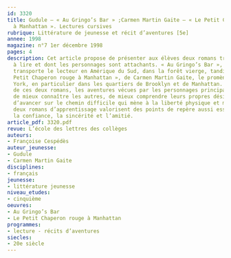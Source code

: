 ```yaml
---
id: 3320
title: Gudule – « Au Gringo’s Bar » ;Carmen Martin Gaite – « Le Petit Chaperon rouge
  à Manhattan ». Lectures cursives 
rubrique: Littérature de jeunesse et récit d’aventures [5e]
annee: 1998
magazine: n°7 1er décembre 1998
pages: 4
description: Cet article propose de présenter aux élèves deux romans très agréables
  à lire et dont les personnages sont attachants. « Au Gringo’s Bar », de Gudule,
  transporte le lecteur en Amérique du Sud, dans la forêt vierge, tandis que « Le
  Petit Chaperon rouge à Manhattan », de Carmen Martin Gaite, le promène dans New
  York, en particulier dans les quartiers de Brooklyn et de Manhattan. Dans chacun
  de ces deux romans, les aventures vécues par les personnages principaux leur permettent
  de mieux connaître les autres, de mieux comprendre leurs propres désirs et donc
  d’avancer sur le chemin difficile qui mène à la liberté physique et morale. Ces
  deux romans d’apprentissage valorisent des points de repère aussi essentiels que
  la confiance, la sincérité et l’amitié.
article_pdf: 3320.pdf
revue: L’école des lettres des collèges
auteurs:
- Françoise Cespédès
auteur_jeunesse:
- Gudule
- Carmen Martin Gaite
disciplines:
- français
jeunesse:
- littérature jeunesse
niveau_etudes:
- cinquième
oeuvres:
- Au Gringo’s Bar
- Le Petit Chaperon rouge à Manhattan
programmes:
- lecture - récits d’aventures
siecles:
- 20e siècle
---
```

